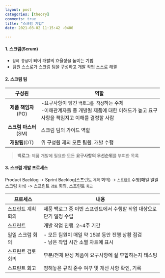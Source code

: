 ```yaml
---
layout: post
categories: [theory]
comments: true
title: "스크럼 기법"
date: 2021-03-02 11:15:42 -0400

---
```


#### 1. 스크럼(Scrum)

- `팀이 중심`이 되어 개발의 효율성을 높이는 기법
- 팀원 스스로가 스크럼 팀을 구성하고 개발 작업 스스로 해결

#### 2. 스크럼 팀

|        구성원         | 역할                                                         |
| :-------------------: | ------------------------------------------------------------ |
|  **제품 책임자**(PO)  | -요구사항이 담긴 `백로그를 작성`하는 주체<br />-이해관계자들 중 개발될 제품에 대한 이해도가 높고 요구사항을 책임지고 이해를 결정할 사람 |
| **스크럼 마스터**(SM) | 스크럼 팀의 가이드 역할                                      |
|    **개발팀**(DT)     | 위 구성원 제외 모든 팀원. 개발 수행                          |

> **백로그**: 제품 개발에 필요한 모든 **요구사항의 우선순위**를 부여한 목록

#### 3. 스크럼 개발 프로세스

Product Backlog -> Sprint Backlog(스프린트 `계획` 회의) -> `스프린트` 수행(매일 일일 스크럼 `회의`) -> 스프린트 `검토` 회의, 스프린트 `회고`

| 프로세스           | 내용                                                         |
| ------------------ | ------------------------------------------------------------ |
| 스프린트 계획 회의 | 제품 백로그 중 이번 스프린트에서 수행할 작업 대상으로 단기 일정 수립 |
| 스프린트           | 개발 작업 진행. 2~4주 기간                                   |
| 일일 스크럼 회의   | - 모든 팀원이 매일 약 15분 동안 진행 상황 점검<br />- 남은 작업 시간 소멸 차트에 표시 |
| 스프린트 검토 회의 | 부분/전체 완성 제품이 요구사항에 잘 부합하는지 테스팅        |
| 스프린트 회고      | 정해놓은 규칙 준수 여부 및 개선 사항 확인, 기록              |

